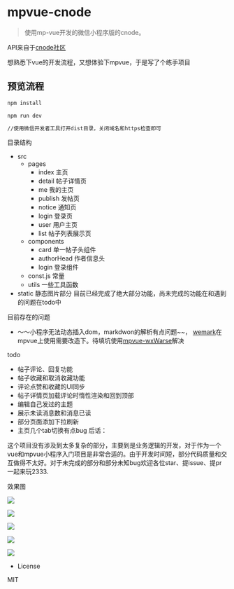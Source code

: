 # mpvue-cnode

> 使用mp-vue开发的微信小程序版的cnode。

API来自于[cnode社区](https://cnodejs.org/api)

想熟悉下vue的开发流程，又想体验下mpvue，于是写了个练手项目

## 预览流程

``` bash
npm install

npm run dev

//使用微信开发者工具打开dist目录，关闭域名和https检查即可
```



目录结构
- src
  - pages
    - index 主页
    - detail 帖子详情页
    - me 我的主页
    - publish 发帖页
    - notice 通知页
    - login 登录页
    - user 用户主页
    - list 帖子列表展示页
  - components
    - card 单一帖子头组件
    - authorHead 作者信息头
    - login 登录组件
  - const.js 常量
  - utils 一些工具函数
- static 静态图片部分
目前已经完成了绝大部分功能，尚未完成的功能在和遇到的问题在todo中

目前存在的问题
- ～～小程序无法动态插入dom，markdwon的解析有点问题~~， [wemark](https://github.com/TooBug/wemark)在mpvue上使用需要改造下。待填坑使用[mpvue-wxWarse](https://github.com/F-loat/mpvue-wxParse)解决


todo

  - 帖子评论、回复功能
  - 帖子收藏和取消收藏功能
  - 评论点赞和收藏的UI同步
  - 帖子详情页加载评论时惰性渲染和回到顶部
  - 编辑自己发过的主题
  - 展示未读消息数和消息已读
  - 部分页面添加下拉刷新
  - 主页几个tab切换有点bug
后话：

这个项目没有涉及到太多复杂的部分，主要到是业务逻辑的开发，对于作为一个vue和mpvue小程序入门项目是非常合适的。由于开发时间短，部分代码质量和交互做得不太好。对于未完成的部分和部分未知bug欢迎各位star、提issue、提pr一起来玩2333.

效果图


![](https://user-gold-cdn.xitu.io/2018/5/5/1632e5fa5eeca7d1?w=754&h=1352&f=png&s=138963)


![](https://user-gold-cdn.xitu.io/2018/5/5/1632e5fec28bf728?w=744&h=1328&f=png&s=191323)


![](https://user-gold-cdn.xitu.io/2018/5/5/1632e6019f55ff9e?w=746&h=1332&f=png&s=67105)


![](https://user-gold-cdn.xitu.io/2018/5/5/1632e603c6d36c32)


![](https://user-gold-cdn.xitu.io/2018/5/5/1632e606cad579c9?w=730&h=1332&f=png&s=131278)

- License

MIT
